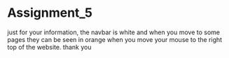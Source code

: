 # Assignment_5
just for your information, the navbar is white and when you move to some pages they can be seen in orange when you move your mouse to the right top of the website. thank you

